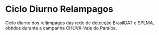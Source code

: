 # Ciclo Diurno Relampagos
 Ciclo diurno dos relâmpagos das rede de detecção BrasilDAT e SPLMA, obtidos durante a campanha CHUVA-Vale do Paraíba.
